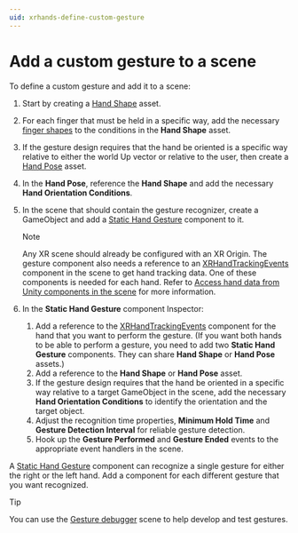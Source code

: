 ```yaml
---
uid: xrhands-define-custom-gesture
---
```


# Add a custom gesture to a scene

To define a custom gesture and add it to a scene:

1. Start by creating a [Hand Shape](xref:xrhands-hand-shapes) asset.
2. For each finger that must be held in a specific way, add the necessary [finger shapes](xref:xrhands-finger-shapes) to the conditions in the **Hand Shape** asset.
3. If the gesture design requires that the hand be oriented is a specific way relative to either the world Up vector or relative to the user, then create a [Hand Pose](xref:xrhands-hand-poses) asset.
4. In the **Hand Pose**, reference the **Hand Shape** and add the necessary **Hand Orientation Conditions**.
5. In the scene that should contain the gesture recognizer, create a GameObject and add a [Static Hand Gesture](xref:xrhands-static-gesture-component) component to it.

   > [!NOTE]
   > Any XR scene should already be configured with an XR Origin. The gesture component also needs a reference to an [XRHandTrackingEvents](xref:UnityEngine.XR.Hands.XRHandTrackingEvents) component in the scene to get hand tracking data. One of these components is needed for each hand. Refer to [Access hand data from Unity components in the scene](xref:xrhands-access-data) for more information. 
   
6. In the **Static Hand Gesture** component Inspector:

   1. Add a reference to the [XRHandTrackingEvents](xref:UnityEngine.XR.Hands.XRHandTrackingEvents) component for the hand that you want to perform the gesture. (If you want both hands to be able to perform a gesture, you need to add two **Static Hand Gesture** components. They can share **Hand Shape** or **Hand Pose** assets.)
   2. Add a reference to the **Hand Shape** or **Hand Pose** asset.
   3. If the gesture design requires that the hand be oriented in a specific way relative to a target GameObject in the scene, add the necessary **Hand Orientation Conditions** to identify the orientation and the target object.
   4. Adjust the recognition time properties, **Minimum Hold Time** and **Gesture Detection Interval** for reliable gesture detection.
   5. Hook up the **Gesture Performed** and **Gesture Ended** events to the appropriate event handlers in the scene.
  
A [Static Hand Gesture](xref:xrhands-static-gesture-component) component can recognize a single gesture for either the right or the left hand. Add a component for each different gesture that you want recognized. 

> [!TIP]
> You can use the [Gesture debugger](xref:xrhands-gesture-debugger) scene to help develop and test gestures. 
